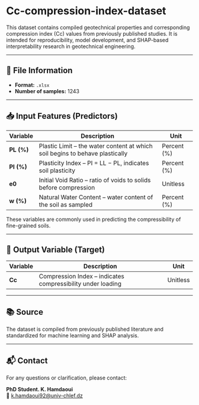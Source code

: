 # Cc-compression-index-dataset

This dataset contains compiled geotechnical properties and corresponding compression index (Cc) values from previously published studies. It is intended for reproducibility, model development, and SHAP-based interpretability research in geotechnical engineering.

---

## 📄 File Information

- **Format:** `.xlsx`
- **Number of samples:** 1243

---

## 📥 Input Features (Predictors)

| Variable    | Description                                                    | Unit       |
|-------------|----------------------------------------------------------------|------------|
| **PL (%)**  | Plastic Limit – the water content at which soil begins to behave plastically | Percent (%) |
| **PI (%)**  | Plasticity Index – PI = LL − PL, indicates soil plasticity      | Percent (%) |
| **e0**      | Initial Void Ratio – ratio of voids to solids before compression | Unitless    |
| **w (%)**   | Natural Water Content – water content of the soil as sampled    | Percent (%) |

These variables are commonly used in predicting the compressibility of fine-grained soils.

---

## 🎯 Output Variable (Target)

| Variable | Description                                      | Unit       |
|----------|--------------------------------------------------|------------|
| **Cc**   | Compression Index – indicates compressibility under loading | Unitless |

---

## 📚 Source

The dataset is compiled from previously published literature and standardized for machine learning and SHAP analysis.

---

## 📬 Contact

For any questions or clarification, please contact:

**PhD Student. K. Hamdaoui**  
📧 k.hamdaoui92@univ-chlef.dz

